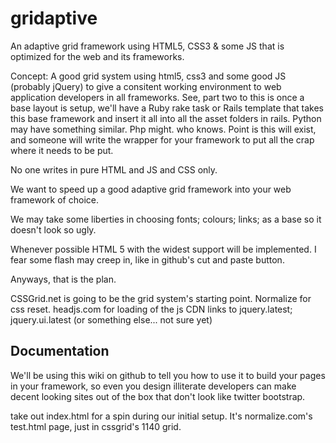 gridaptive
==========

An adaptive grid framework using HTML5, CSS3 &amp; some JS that is optimized for the web and its frameworks.

Concept:
A good grid system using html5, css3 and some good JS (probably jQuery) to give a consitent working environment to web application developers in all frameworks.
See, part two to this is once a base layout is setup, we'll have a Ruby rake task or Rails template that takes this base framework and insert it all into all the asset folders in rails.  Python may have something similar. Php might. who knows.  Point is this will exist, and someone will write the wrapper for your framework to put all the crap where it needs to be put.

No one writes in pure HTML and JS and CSS only.

We want to speed up a good adaptive grid framework into your web framework of choice.

We may take some liberties in choosing fonts; colours; links; as a base so it doesn't look so ugly.

Whenever possible HTML 5 with the widest support will be implemented. I fear some flash may creep in, like in github's cut and paste button.

Anyways, that is the plan.

CSSGrid.net is going to be the grid system's starting point. Normalize for css reset.
headjs.com for loading of the js
CDN links to jquery.latest; jquery.ui.latest (or something else... not sure yet)

Documentation
------------
We'll be using this wiki on github to tell you how to use it to build your pages in your framework, so even you design illiterate developers can make decent looking sites out of the box that don't look like twitter bootstrap.

take out index.html for a spin during our initial setup.  It's normalize.com's test.html page, just in cssgrid's 1140 grid.
